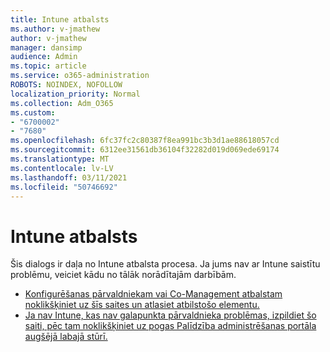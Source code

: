 ```yaml
---
title: Intune atbalsts
ms.author: v-jmathew
author: v-jmathew
manager: dansimp
audience: Admin
ms.topic: article
ms.service: o365-administration
ROBOTS: NOINDEX, NOFOLLOW
localization_priority: Normal
ms.collection: Adm_O365
ms.custom:
- "6700002"
- "7680"
ms.openlocfilehash: 6fc37fc2c80387f8ea991bc3b3d1ae88618057cd
ms.sourcegitcommit: 6312ee31561db36104f32282d019d069ede69174
ms.translationtype: MT
ms.contentlocale: lv-LV
ms.lasthandoff: 03/11/2021
ms.locfileid: "50746692"
---
```

# <a name="intune-support"></a>Intune atbalsts

Šis dialogs ir daļa no Intune atbalsta procesa. Ja jums nav ar Intune saistītu problēmu, veiciet kādu no tālāk norādītajām darbībām.

- [Konfigurēšanas pārvaldniekam vai Co-Management atbalstam noklikšķiniet uz šīs saites un atlasiet atbilstošo elementu.](https://endpoint.microsoft.com/#blade/Microsoft_Intune_DeviceSettings/SupportMenu/helpSupport)
- [Ja nav Intune, kas nav galapunkta pārvaldnieka problēmas, izpildiet šo saiti, pēc tam noklikšķiniet uz pogas Palīdzība administrēšanas portāla augšējā labajā stūrī.](https://admin.microsoft.com/Adminportal/Home?source=applauncher#/support/requests)
